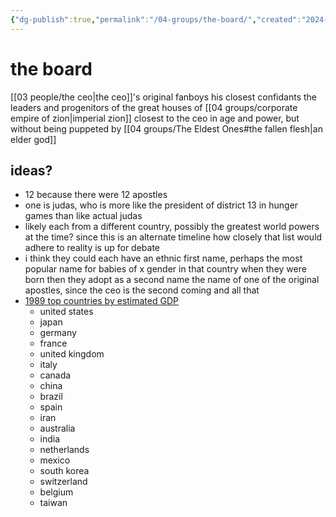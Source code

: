 ```yaml
---
{"dg-publish":true,"permalink":"/04-groups/the-board/","created":"2024-12-27T11:52:08.025-06:00","updated":"2025-10-25T20:39:01.638-05:00"}
---
```


# the board
[[03 people/the ceo\|the ceo]]'s original fanboys
his closest confidants
the leaders and progenitors of the great houses of [[04 groups/corporate empire of zion\|imperial zion]]
closest to the ceo in age and power, but without being puppeted by [[04 groups/The Eldest Ones#the fallen flesh\|an elder god]]

## ideas?
- 12 because there were 12 apostles
- one is judas, who is more like the president of district 13 in hunger games than like actual judas
- likely each from a different country, possibly the greatest world powers at the time? since this is an alternate timeline how closely that list would adhere to reality is up for debate
- i think they could each have an ethnic first name, perhaps the most popular name for babies of x gender in that country when they were born then they adopt as a second name the name of one of the original apostles, since the ceo is the second coming and all that
- [1989 top countries by estimated GDP](https://en.wikipedia.org/wiki/List_of_countries_by_past_and_projected_GDP_(nominal)#IMF_estimates_between_1980_and_1989)
	- united states
	- japan
	- germany
	- france
	- united kingdom
	- italy
	- canada
	- china
	- brazil
	- spain
	- iran
	- australia
	- india
	- netherlands
	- mexico
	- south korea
	- switzerland
	- belgium
	- taiwan